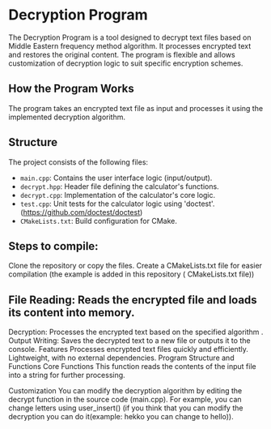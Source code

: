 # Decryption Program
The Decryption Program is a tool designed to decrypt text files based on Middle Eastern frequency method algorithm. It processes encrypted text and restores the original content. The program is flexible and allows customization of decryption logic to suit specific encryption schemes.

## How the Program Works
The program takes an encrypted text file as input and processes it using the implemented decryption algorithm.


## Structure

The project consists of the following files:
- `main.cpp`: Contains the user interface logic (input/output).
- `decrypt.hpp`: Header file defining the calculator's functions.
- `decrypt.cpp`: Implementation of the calculator's core logic.
 - `test.cpp`: Unit tests for the calculator logic using 'doctest'.(https://github.com/doctest/doctest)  
- `CMakeLists.txt`: Build configuration for CMake.


## Steps to compile:

Clone the repository or copy the files.
Create a CMakeLists.txt file for easier compilation (the example is added in this repository ( CMakeLists.txt file))

## File Reading: Reads the encrypted file and loads its content into memory.
Decryption: Processes the encrypted text based on the specified algorithm .
Output Writing: Saves the decrypted text to a new file or outputs it to the console.
Features
Processes encrypted text files quickly and efficiently.
Lightweight, with no external dependencies.
Program Structure and Functions
Core Functions
This function reads the contents of the input file into a string for further processing.


 
Customization
You can modify the decryption algorithm by editing the decrypt function in the source code (main.cpp). For example, you can change letters using user_insert() (if you think that you can modify the decryption you can do it(example: hekko you can change to hello)).

